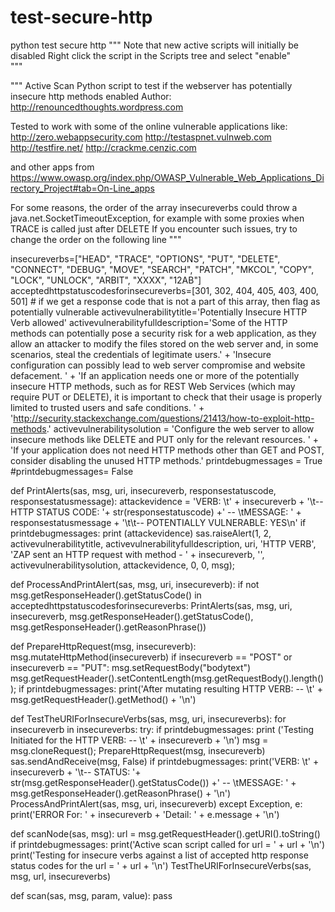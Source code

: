 # test-secure-http
python test secure http
"""
Note that new active scripts will initially be disabled
Right click the script in the Scripts tree and select "enable"  
"""

"""
Active Scan Python script to test if the webserver has potentially insecure http methods enabled
Author: http://renouncedthoughts.wordpress.com


Tested to work with some of the online vulnerable applications like:
http://zero.webappsecurity.com
http://testaspnet.vulnweb.com
http://testfire.net/
http://crackme.cenzic.com

and other apps from https://www.owasp.org/index.php/OWASP_Vulnerable_Web_Applications_Directory_Project#tab=On-Line_apps

For some reasons, the order of the array insecureverbs could throw a java.net.SocketTimeoutException, for example with some proxies when TRACE is called just after DELETE
If you encounter such issues, try to change the order on the following line
"""

insecureverbs=["HEAD", "TRACE", "OPTIONS", "PUT", "DELETE", "CONNECT", "DEBUG", "MOVE", "SEARCH", "PATCH", "MKCOL", "COPY", "LOCK", "UNLOCK", "ARBIT", "XXXX", "12AB"]
acceptedhttpstatuscodesforinsecureverbs=[301, 302, 404, 405, 403, 400, 501] # if we get a response code that is not a part of this array, then flag as potentially vulnerable
activevulnerabilitytitle='Potentially Insecure HTTP Verb allowed'
activevulnerabilityfulldescription='Some of the HTTP methods can potentially pose a security risk for a web application, as they allow an attacker to modify the files stored on the web server and, in some scenarios, steal the credentials of legitimate users.' + 'Insecure configuration can possibly lead to web server compromise and website defacement. ' + 'If an application needs one or more of the potentially insecure HTTP methods, such as for REST Web Services (which may require PUT or DELETE), it is important to check that their usage is properly limited to trusted users and safe conditions. ' + 'http://security.stackexchange.com/questions/21413/how-to-exploit-http-methods.'
activevulnerabilitysolution = 'Configure the web server to allow insecure methods like DELETE and PUT only for the relevant resources. ' + 'If your application does not need HTTP methods other than GET and POST, consider disabling the unused HTTP methods.'
printdebugmessages = True
#printdebugmessages= False

def PrintAlerts(sas, msg, uri, insecureverb, responsestatuscode, responsestatusmessage):
	attackevidence = 'VERB: \t' + insecureverb + '\t-- HTTP STATUS CODE: '+ str(responsestatuscode) +' -- \tMESSAGE: ' + responsestatusmessage  + '\t\t-- POTENTIALLY VULNERABLE: YES\n'
	if printdebugmessages:
		print (attackevidence)
	sas.raiseAlert(1, 2, activevulnerabilitytitle, activevulnerabilityfulldescription, uri, 'HTTP VERB', 'ZAP sent an HTTP request with method - ' + insecureverb, '', activevulnerabilitysolution, attackevidence, 0, 0, msg);

	
def ProcessAndPrintAlert(sas, msg, uri, insecureverb):
	if not msg.getResponseHeader().getStatusCode() in acceptedhttpstatuscodesforinsecureverbs:
		PrintAlerts(sas, msg, uri, insecureverb, msg.getResponseHeader().getStatusCode(), msg.getResponseHeader().getReasonPhrase())


def PrepareHttpRequest(msg, insecureverb):
	msg.mutateHttpMethod(insecureverb)
	if insecureverb == "POST" or insecureverb == "PUT":
		msg.setRequestBody("bodytext")
		msg.getRequestHeader().setContentLength(msg.getRequestBody().length());
	if printdebugmessages:
		print('After mutating resulting HTTP VERB: -- \t' + msg.getRequestHeader().getMethod() + '\n')

	
def TestTheURIForInsecureVerbs(sas, msg, uri, insecureverbs):
	for insecureverb in insecureverbs:
		try:
			if printdebugmessages:
				print ('Testing Initiated for the HTTP VERB: -- \t' + insecureverb + '\n')
			msg = msg.cloneRequest();
			PrepareHttpRequest(msg, insecureverb)
			sas.sendAndReceive(msg, False)
			if printdebugmessages:
				print('VERB: \t' + insecureverb + '\t-- STATUS: '+ str(msg.getResponseHeader().getStatusCode()) +' -- \tMESSAGE: ' + msg.getResponseHeader().getReasonPhrase() + '\n')
			ProcessAndPrintAlert(sas, msg, uri, insecureverb)
		except Exception, e:
			print('ERROR For: ' + insecureverb + 'Detail: ' + e.message + '\n')


def scanNode(sas, msg):
	url = msg.getRequestHeader().getURI().toString()
	if printdebugmessages:
    		print('Active scan script called for url = ' + url + '\n')
		print('Testing for insecure verbs against a list of accepted http response status codes for the url = ' + url + '\n')
    	TestTheURIForInsecureVerbs(sas, msg, url, insecureverbs)


def scan(sas, msg, param, value):
    pass
    
